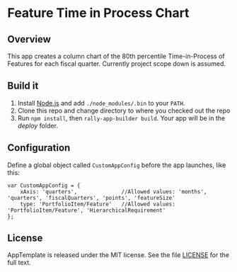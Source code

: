 Feature Time in Process Chart
=========================

## Overview

This app creates a column chart of the 80th percentile Time-in-Process of Features for each fiscal quarter. Currently project scope down is assumed.

## Build it

1. Install [Node.js](http://nodejs.org) and add ```./node_modules/.bin``` to your ```PATH```.
1. Clone this repo and change directory to where you checked out the repo
1. Run ```npm install```, then ```rally-app-builder build```. Your app will be in the *deploy* folder.

## Configuration

Define a global object called ```CustomAppConfig``` before the app launches, like this:

```
var CustomAppConfig = {
	xAxis: 'quarters',              //Allowed values: 'months', 'quarters', 'fiscalQuarters', 'points', 'featureSize'
	type: 'PortfolioItem/Feature'   //Allowed values: 'PortfolioItem/Feature', 'HierarchicalRequirement'
};
```

## License

AppTemplate is released under the MIT license.  See the file [LICENSE](https://raw.github.com/RallyApps/AppTemplate/master/LICENSE) for the full text.
